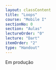 ```yaml
---
layout: classContent
title: "Loops"
course: "Mobile I"
sectionNo: 0
section: "Aulas"
lectureOrder: "0"
lecture: "Dart"
itemOrder: "2"
type: "Handout"
---
```


Em produção
